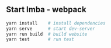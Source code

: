 ## Start Imba - webpack

```sh
yarn install    # install dependencies
yarn serve 		# start dev-server
yarn run build 	# build website
yarn test		# run test
```